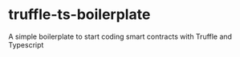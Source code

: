 # truffle-ts-boilerplate
A simple boilerplate to start coding smart contracts with Truffle and Typescript
